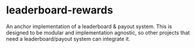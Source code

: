 # leaderboard-rewards

An anchor implementation of a leaderboard & payout system.  This is designed to be modular and implementation agnostic, so other projects that need a leaderboard/payout system can integrate it.
